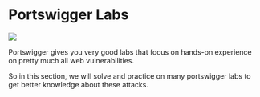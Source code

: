 # Portswigger Labs

![](../../.gitbook/assets/portswigger.png)

Portswigger gives you very good labs that focus on hands-on experience on pretty much all web vulnerabilities.

So in this section, we will solve and practice on many portswigger labs to get better knowledge about these attacks.
